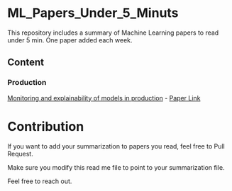 # ML_Papers_Under_5_Minuts
This repository includes a summary of Machine Learning papers to read under 5 min. One paper added each week.

## Content

### Production

 [Monitoring and explainability of models in production](Production/Monitoring%20and%20explainability%20of%20models%20in%20production.md) - [Paper Link](https://arxiv.org/pdf/2007.06299v1.pdf)



# Contribution
If you want to add your summarization to papers you read, feel free to Pull Request.

Make sure you modify this read me file to point to your summarization file.

Feel free to reach out.
